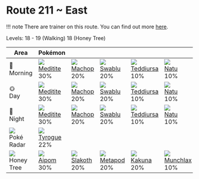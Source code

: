 # Route 211 ~ East

!!! note
    There are trainer on this route. You can find out more [here](../../trainer_changes/route_211__east/).

Levels: 18 - 19 (Walking) 18 (Honey Tree)

Area                           | Pokémon                          | &nbsp;                           | &nbsp;                           | &nbsp;                           | &nbsp;                           | &nbsp;
---                            | ---                              | ---                              | ---                              | ---                              | ---                              | ---
🌅<br>Morning                   | ![][307]<br> [Meditite]<br> 30% | ![][066]<br> [Machop]<br> 20%   | ![][333]<br> [Swablu]<br> 20%   | ![][216]<br> [Teddiursa]<br> 10%| ![][177]<br> [Natu]<br> 10%     | ![][371]<br> [Bagon]<br> 10%
🌞<br>Day                       | ![][307]<br> [Meditite]<br> 30% | ![][066]<br> [Machop]<br> 20%   | ![][333]<br> [Swablu]<br> 20%   | ![][216]<br> [Teddiursa]<br> 10%| ![][177]<br> [Natu]<br> 10%     | ![][371]<br> [Bagon]<br> 10%
🌙<br>Night                     | ![][307]<br> [Meditite]<br> 30% | ![][066]<br> [Machop]<br> 20%   | ![][333]<br> [Swablu]<br> 20%   | ![][216]<br> [Teddiursa]<br> 10%| ![][177]<br> [Natu]<br> 10%     | ![][371]<br> [Bagon]<br> 10%
![][poke-radar]<br> Poké Radar | ![][236]<br> [Tyrogue]<br> 22%
![][honey]<br> Honey Tree      | ![][190]<br> [Aipom]<br> 30%    | ![][287]<br> [Slakoth]<br> 20%  | ![][011]<br> [Metapod]<br> 20%  | ![][014]<br> [Kakuna]<br> 20%   | ![][446]<br> [Munchlax]<br> 10%


[Metapod]: ../../pokemon_changes/011/
[Kakuna]: ../../pokemon_changes/014/
[Machop]: ../../pokemon_changes/066/
[Natu]: ../../pokemon_changes/177/
[Aipom]: ../../pokemon_changes/190/
[Teddiursa]: ../../pokemon_changes/216/
[Tyrogue]: ../../pokemon_changes/236/
[Slakoth]: ../../pokemon_changes/287/
[Meditite]: ../../pokemon_changes/307/
[Swablu]: ../../pokemon_changes/333/
[Bagon]: ../../pokemon_changes/371/
[Munchlax]: ../../pokemon_changes/446/
[honey]: ../img/items/honey.png
[poke-radar]: ../img/items/poke-radar.png
[011]: ../img/pokemon/011.png
[014]: ../img/pokemon/014.png
[066]: ../img/pokemon/066.png
[177]: ../img/pokemon/177.png
[190]: ../img/pokemon/190.png
[216]: ../img/pokemon/216.png
[236]: ../img/pokemon/236.png
[287]: ../img/pokemon/287.png
[307]: ../img/pokemon/307.png
[333]: ../img/pokemon/333.png
[371]: ../img/pokemon/371.png
[446]: ../img/pokemon/446.png
